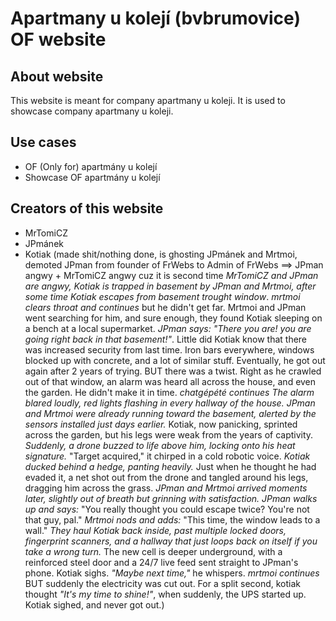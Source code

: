 # Apartmany u kolejí (bvbrumovice) OF website
## About website
This website is meant for company apartmany u koleji.
It is used to showcase company apartmany u koleji.
## Use cases
- OF (Only for) apartmány u kolejí
- Showcase OF apartmány u kolejí
## Creators of this website
- MrTomiCZ
- JPmánek
- Kotiak (made shit/nothing done, is ghosting JPmánek and Mrtmoi, demoted JPman from founder of FrWebs to Admin of FrWebs ==> JPman angwy + MrTomiCZ angwy cuz it is second time *MrTomiCZ and JPman are angwy, Kotiak is trapped in basement by JPman and Mrtmoi, after some time Kotiak escapes from basement trought window*. *mrtmoi clears throat and continues* but he didn't get far. Mrtmoi and JPman went searching for him, and sure enough, they found Kotiak sleeping on a bench at a local supermarket. *JPman says: "There you are! you are going right back in that basement!"*. Little did Kotiak know that there was increased security from last time. Iron bars everywhere, windows blocked up with concrete, and a lot of similar stuff. Eventually, he got out again after 2 years of trying. BUT there was a twist. Right as he crawled out of that window, an alarm was heard all across the house, and even the garden. He didn't make it in time. *chatgépété continues* *The alarm blared loudly, red lights flashing in every hallway of the house. JPman and Mrtmoi were already running toward the basement, alerted by the sensors installed just days earlier.* Kotiak, now panicking, sprinted across the garden, but his legs were weak from the years of captivity. *Suddenly, a drone buzzed to life above him, locking onto his heat signature.* "Target acquired," it chirped in a cold robotic voice. *Kotiak ducked behind a hedge, panting heavily.* Just when he thought he had evaded it, a net shot out from the drone and tangled around his legs, dragging him across the grass. *JPman and Mrtmoi arrived moments later, slightly out of breath but grinning with satisfaction.* *JPman walks up and says:* "You really thought you could escape twice? You're not that guy, pal." *Mrtmoi nods and adds:* "This time, the window leads to a wall." *They haul Kotiak back inside, past multiple locked doors, fingerprint scanners, and a hallway that just loops back on itself if you take a wrong turn.* The new cell is deeper underground, with a reinforced steel door and a 24/7 live feed sent straight to JPman's phone. Kotiak sighs. *"Maybe next time,"* he whispers. *mrtmoi continues* BUT suddenly the electricity was cut out. For a split second, kotiak thought *"It's my time to shine!"*, when suddenly, the UPS started up. Kotiak sighed, and never got out.)
